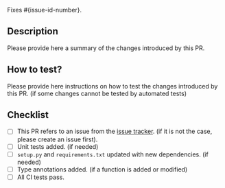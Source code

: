 Fixes #{issue-id-number}.

## Description

Please provide here a summary of the changes introduced by this PR.

## How to test?

Please provide here instructions on how to test the changes introduced by this PR.
(if some changes cannot be tested by automated tests)

## Checklist

- [ ] This PR refers to an issue from the [issue tracker](https://github.com/BlueBrain/morphoclass/issues).
  (if it is not the case, please create an issue first).
- [ ] Unit tests added.
  (if needed)
- [ ] `setup.py` and `requirements.txt` updated with new dependencies.
  (if needed)
- [ ] Type annotations added.
  (if a function is added or modified)
- [ ] All CI tests pass. 
